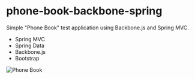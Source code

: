 phone-book-backbone-spring
==========================

Simple "Phone Book" test application using Backbone.js and Spring MVC.

* Spring MVC 
* Spring Data 
* Backbone.js
* Bootstrap


![Phone Book](https://raw.github.com/EugeneBorshch/phone-book-backbone-spring/master/screen.jpg)